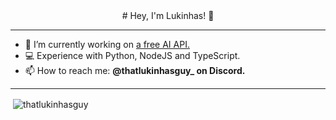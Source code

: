 <div align="center"># Hey, I'm Lukinhas! 👋</div>

---

- 🔭 I’m currently working on [a free AI API.](https://discord.gg/zukijourney)
- 💻 Experience with Python, NodeJS and TypeScript.
- 📫 How to reach me: **@thatlukinhasguy_ on Discord.**

---


<p>&nbsp;<img align="center" src="https://github-readme-stats.vercel.app/api?username=thatlukinhasguy&show_icons=true&locale=en" alt="thatlukinhasguy" /></p>
